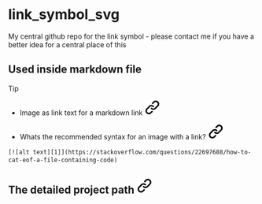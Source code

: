 # link_symbol_svg

My central github repo for the link symbol - please contact me if you have a better idea for a central place of this

## Used inside markdown file

> [!TIP]
><!--- THis empty line is necessary for correct format -->
> - Image as link text for a markdown link [![alt text][1]](https://meta.stackexchange.com/questions/2133/whats-the-recommended-syntax-for-an-image-with-a-link)
>
> - Whats the recommended syntax for an image with a link? [![alt text][1]][2]
><!--- THis empty line is necessary for correct format -->
>```text <!-- markdownlint-disable-line code-block-style -->
>[![alt text][1]](https://stackoverflow.com/questions/22697688/how-to-cat-eof-a-file-containing-code)
>```
<!--
[1]: ./img/link_symbol.svg
-->
[2]: https://meta.stackexchange.com/questions/2133/whats-the-recommended-syntax-for-an-image-with-a-link
><!--- THis empty line is necessary for correct format -->
<!-- Link sign - Don't Found a better way :-( - You know a better method? - send me a email -->
## The detailed project path [![alt text][1]](./project_path.md)

[1]: ./img/link_symbol.svg
